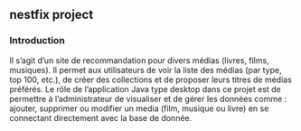 ## nestfix project

### Introduction
Il s’agit d’un site de recommandation pour divers médias (livres, films, musiques). Il permet aux utilisateurs de voir la liste des médias (par type, top 100, etc.), de créer des collections et de proposer leurs titres de médias préférés.
Le rôle de l’application Java type desktop dans ce projet est de permettre à l’administrateur de visualiser et de gérer les données comme :  ajouter, supprimer ou modifier un media (film, musique ou livre) en se connectant directement avec la base de donnée.

